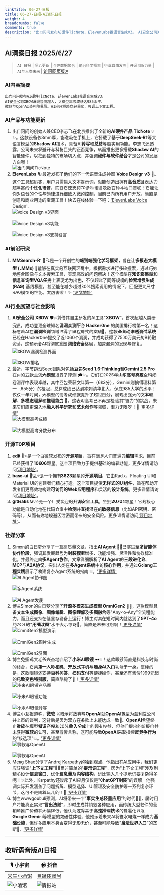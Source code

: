 ```yaml
---
linkTitle: 06-27-日报
title: 06-27-日报-AI资讯日报
weight: 4
breadcrumbs: false
comments: true
description: "出门问问发布AI硬件TicNote，ElevenLabs推语音生成V3。 AI安全公司XBOW漏洞检测超人，大模型高考成绩达985水平。 微软与OpenAI谈判陷僵局。AI应用将趋向轻量化，强调上下文工程。"
---
```


## AI洞察日报 2025/6/27

>  `AI 日报` | `早八更新` | `全网数据聚合` | `前沿科学探索` | `行业自由发声` | `开源创新力量` | `AI与人类未来` | [访问网页版↗️](https://ai.hubtoday.app/)



### **AI内容摘要**

```
出门问问发布AI硬件TicNote，ElevenLabs推语音生成V3。
AI安全公司XBOW漏洞检测超人，大模型高考成绩达985水平。
微软与OpenAI谈判陷僵局。AI应用将趋向轻量化，强调上下文工程。
```



### **AI产品与功能更新**
1.  出门问问的创始人兼CEO李志飞在北京推出了全新的**AI硬件产品** **TicNote** 💡✨。这款设备仅3mm厚，能磁吸在手机上，它搭载了基于**DeepSeek-R1**等大语言模型的**Shadow AI**技术，具备AI**转写**和**总结**等超实用功能。李志飞还透露，公司未来将避开与科技巨头的正面竞争，转而推出更多搭载**Shadow AI**的智能硬件，以找到独特的市场切入点，并强调**硬件与软件结合**才是公司的发展方向哦！
    <br/> ![出门问问TicNote](https://cdn.jsdmirror.com/gh/justlovemaki/imagehub@main/images/2025/07/news_01k023n53ees7v5cmytgxfcag2.avif) <br/>
2.  **ElevenLabs** 🎙️🎶最近发布了他们的下一代语音生成神器 **Voice Design v3** 🚀。这个工具超厉害，用户只需输入文本提示词，就能创造出拥有**高音质**且表达力超丰富的**个性化语音**，而且它还支持70多种语言及数百种本地口音呢！它能让你对语音的个性与韵律进行细致入微的控制，目前已向所有用户开放，简直是创意和商业用途的宝藏工具！快去在线体验一下吧：['ElevenLabs Voice Design'](https://elevenlabs.io/voice-design)。
    <br/> ![Voice Design v3界面](https://cdn.jsdmirror.com/gh/justlovemaki/imagehub@main/images/2025/07/news_01k023nhz6ftkr4a70nxn0e8sp.avif) <br/>
    <br/> ![Voice Design v3功能](https://cdn.jsdmirror.com/gh/justlovemaki/imagehub@main/images/2025/07/news_01k023nnhge619f9y0cqhxcww1.avif) <br/>
    <br/> ![Voice Design v3支持语言](https://cdn.jsdmirror.com/gh/justlovemaki/imagehub@main/images/2025/07/news_01k023nry6f7q8g1rnr1dv58tn.avif) <br/>

### **AI前沿研究**
1.  **MMSearch-R1** 🔬🔍是一个开创性的**端到端强化学习框架**，旨在让**多模态大模型 (LMMs)** 🧠能够在真实的互联网环境中，根据需求进行多轮搜索，通过巧妙地整合图像与文本搜索工具，实现高效的问题解决！这个模型在**知识密集型**和**信息查询型VQA任务**上表现尤为出色，不仅超越了同等规模的**检索增强生成 (RAG)** 基线模型，甚至能在减少超过30%搜索调用的情况下，匹配更大尺寸RAG模型的性能。太厉害啦！✨ ['论文地址'](https://arxiv.org/abs/2506.20670)

### **AI行业展望与社会影响**
1.  **AI安全公司** **XBOW** 🛡️💥凭借其自主研发的AI工具"**XBOW**”，首次超越人类研究员，成功登顶全球知名**漏洞众测平台** **HackerOne** 的美国排行榜第一名！这标志着AI在**漏洞检测**领域取得了里程碑式的突破👏。这款**全自动渗透测试系统**已经在HackerOne提交了近1060个漏洞，并成功获得了7500万美元的B轮融资💰，这预示着AI将彻底重塑**网络安全**格局，加速漏洞的发现与修复。
    <br/> ![XBOW漏洞检测界面](https://cdn.jsdmirror.com/gh/justlovemaki/imagehub@main/images/2025/07/news_01k023nvg9fsbtz91txd5t4mwr.avif) <br/>
    <br/> ![XBOW排名](https://cdn.jsdmirror.com/gh/justlovemaki/imagehub@main/images/2025/07/news_01k023nymkeyj92ydanjtbn4tx.avif) <br/>
2.  最近，字节跳动Seed团队对包括**豆包Seed 1.6-Thinking**和**Gemini 2.5 Pro**在内的五款主流**大模型**进行了评测 🎓✨。它们在2025年**山东高考真题**全科闭卷测评中表现卓越，其中豆包荣获文科第一（683分），Gemini则摘得理科第一（655分）的桂冠，总体成绩已达到冲刺清华北大、保底985大学的水平！仅仅一年时间，大模型的高考成绩就提升了超过百分，展现出强大的**文本理解**、**多模态理解**和**推理能力** 🚀。这表明高考已不再是检验其"智力”的挑战，未来它们应更深入地**融入科学研究**和**艺术创作**等领域，潜力无限呀！🎨 ['更多详情'](https://www.jiqizhixin.com/articles/2025-06-26-12)
    <br/> ![大模型高考成绩](https://cdn.jsdmirror.com/gh/justlovemaki/imagehub@main/images/2025/07/news_01k023p233ecjr137va4tyra2t.avif) <br/>
    <br/> ![大模型高考分数分布](https://cdn.jsdmirror.com/gh/justlovemaki/imagehub@main/images/2025/07/news_01k023p5zhfzz8dm05gy0ypjfn.avif) <br/>

### **开源TOP项目**
1.  **edit** 📝⭐是一个由微软发布的**开源项目**，旨在满足人们普遍的**编辑**需求，目前已经获得了**10606**颗星。这个项目致力于提供基础的编辑功能，更多详情请访问['项目地址'](https://github.com/microsoft/edit)。
2.  **base-ui** 🧩💻⭐是一个拥有**3623**颗星的**开源项目**，它由Radix、Floating UI和Material UI的创建者们精心打造。这个项目提供**无样式的UI组件**，旨在帮助开发者们更高效地构建**可访问的Web应用程序**和灵活的**设计系统**。更多详情请访问['项目地址'](https://github.com/mui/base-ui)。
3.  **gitleaks** 🔒💡⭐是一个广受欢迎的**开源安全工具**，坐拥**20704**颗星！它的核心功能是自动化地在代码仓库中**检测**并**查找**潜在的**敏感信息**（比如API密钥、密码等），从而有效地规避因泄密而带来的安全风险。更多详情请访问['项目地址'](https://github.com/gitleaks/gitleaks)。

### **社媒分享**
1.  Simon的白日梦分享了一篇高质量文章，指出**AI Agent** 🤖🤝已演进至**多智能体协作阶段**，强调其发展趋势为**封装模型**增多、功能增强、灵活性和协议标准化，并最终走向**多Agent协作**。文章详细解析了**AI Agent**的**三段进化论**、**MCP**与**A2A协议**，突出人类在**多Agent系统**中的**核心作用**，并通过**Golang工程实践**展示了构建复杂Agent系统的指南 💡。['更多详情'](https://m.okjike.com/originalPosts/685d58d062739eeda3b9d838)
    <br/> ![AI Agent协作图](https://cdnv2.ruguoapp.com/Fu9_NrDOl23BPTkVMqCuo11qNhYQv3.jpg) <br/>
    <br/> ![多Agent系统](https://cdnv2.ruguoapp.com/Fkej5CodNU5eYZ0QvY6GUlRbLWSZv3.jpg) <br/>
    <br/> ![AI Agent发展](https://cdnv2.ruguoapp.com/FllJQZ_kio0pQNa11CUfnPvOhWbOv3.jpg) <br/>
2.  博主Simon的白日梦分享了**开源多模态生成模型** **OmniGen2** 🎨✨，这款模型具备**文本生成图像**、**图像编辑**、**图像理解**及**多图融合**等"Any-to-Any”全流程能力，而且还支持在低显存设备上运行！博主对其在短时间内就达到了**GPT-4o**约70%的"**用嘴改图**”水平表示惊讶🤯，简直是未来可期啊！['更多详情'](https://m.okjike.com/originalPosts/685d56339c2e39aa22e64bbb)
    <br/> ![OmniGen2模型演示](https://cdnv2.ruguoapp.com/ltYbExXHHBX6-IiH6poCRt4V6YHWv3.png) <br/>
    <br/> ![OmniGen2图片生成](https://cdnv2.ruguoapp.com/ljDKpsINlzylflPcueaB7KC5dTqSv3.png) <br/>
    <br/> ![OmniGen2界面](https://cdnv2.ruguoapp.com/ls34LcFxuRD1Baz2eGvajo2pvO52v3.jpg) <br/>
3.  博主兔撕鸡大老爷兴奋地介绍了**小米AI眼镜** 🕶️💡！这款眼镜简直是科技与时尚的结合，它集**第一人称相机**、**开放式耳机**与**随身AI入口**功能于一身。更棒的是，这款眼镜还支持**百科问答**、**扫码支付**等便捷操作，甚至还有售价1999元起的**电致变色特别版**，简直酷毙了💸！['更多详情'](https://m.okjike.com/originalPosts/685d40dbadecea032f68a102)
    <br/> ![小米AI眼镜产品图](https://cdnv2.ruguoapp.com/FiYt7G4BWf7RKS6v7g6lhoD0c0CUv3.jpg) <br/>
    <br/> ![小米AI眼镜功能](https://cdnv2.ruguoapp.com/Fp8KaIdLbsz62uQfat1l48cKg77Kv3.jpg) <br/>
    <br/> ![小米AI眼镜特写](https://cdnv2.ruguoapp.com/FikgmCpcfMiwXeahMtlwT5OC9oaJv3.jpg) <br/>
4.  博主小互报道称，**微软** ⚔️暗示将放弃与**OpenAI**就**OpenAI**转型为盈利性公司并上市的谈判，这背后是因为双方在条款上未能达成一致🤔。**OpenAI**希望终止**微软**在模型**知识产权**和20%**收入分成**上的现有权益，但他们提出的新报价并未获得**微软**的认可，甚至有传言称，这可能导致**OpenAI**采取指控**反竞争行为**的"核选项”💥。['更多详情'](https://x.com/imxiaohu/status/1938130680636182595)
    <br/> ![微软与OpenAI](https://cdn.jsdmirror.com/gh/justlovemaki/imagehub@main/images/2025/07/news_01k023p9s2evzt9k5qbgrj1e6a.avif) <br/>
    <br/> ![微软与OpenAI](https://cdn.jsdmirror.com/gh/justlovemaki/imagehub@main/images/2025/07/news_01k023pe11fx99zf5pmq4kvd5q.avif) <br/>
5.  Meng Shao分享了Andrej Karpathy的独到观点，他指出在AI应用中，我们更应该强调"**上下文工程**”🧠💡而非简单的"**提示词工程**”。因为"上下文工程”涉及到精心设计**信息窗口**、优化**信息量**及**内容结构**，远比输入几个提示词要复杂得多呢！✨此外，Karpathy还驳斥了AI应用仅仅是"**ChatGPT封装**”的误解，他强调实际开发涵盖了问题拆解、模型选择、UI管理及安全防护等一系列复杂环节，这可不是闹着玩儿的！💪 ['更多详情'](https://x.com/shao__meng/status/1938120617494253712)
6.  博主wwwgoubuli预测，AI将带来一个"**事实生成轻量应用**”的时代🔮🚀，届时用户将能真正实现"**言出法随**”，即时生成并销毁各种应用，而传统大型软件的营销和推广价值将大幅降低。他认为这得益于**高速推理技术**的普遍化以及**Google Gemini**等模型的突破性体验。他预示着未来AI将像水电煤一样成为**基础设施**，但许多应用本身会变得无形无价，甚至可能导致"**魔法世界入口**”的垄断🌌。['更多详情'](https://x.com/wwwgoubuli/status/1938082798973096160)

---

## **收听语音版AI日报**

| 🎙️ **小宇宙** | 📹 **抖音** |
| --- | --- |
| [来生小酒馆](https://www.xiaoyuzhoufm.com/podcast/683c62b7c1ca9cf575a5030e)  |   [自媒体账号](https://www.douyin.com/user/MS4wLjABAAAAwpwqPQlu38sO38VyWgw9ZjDEnN4bMR5j8x111UxpseHR9DpB6-CveI5KRXOWuFwG)| 
| ![小酒馆](https://cdn.jsdmirror.com/gh/justlovemaki/imagehub@main/logo/f959f7984e9163fc50d3941d79a7f262.md.png) | ![情报站](https://cdn.jsdmirror.com/gh/justlovemaki/imagehub@main/logo/7fc30805eeb831e1e2baa3a240683ca3.md.png) |

    

